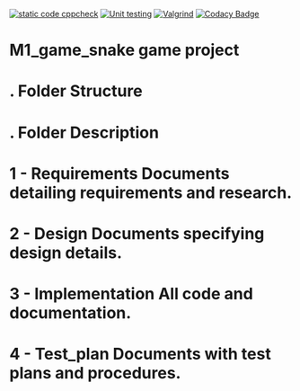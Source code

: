 [![static code cppcheck](https://github.com/sridi17/M1_game_snake-game-project/actions/workflows/cppcheck.yml/badge.svg)](https://github.com/sridi17/M1_game_snake-game-project/actions/workflows/cppcheck.yml)
[![Unit testing](https://github.com/sridi17/M1_game_snake-game-project/actions/workflows/unit-test.yml/badge.svg)](https://github.com/sridi17/M1_game_snake-game-project/actions/workflows/unit-test.yml)
[![Valgrind](https://github.com/sridi17/M1_game_snake-game-project/actions/workflows/Valgrind.yml/badge.svg)](https://github.com/sridi17/M1_game_snake-game-project/actions/workflows/Valgrind.yml)
[![Codacy Badge](https://app.codacy.com/project/badge/Grade/519bd5ae0d4a4dbba432b7c847d098dd)](https://www.codacy.com/gh/sridi17/M1_game_snake-game-project/dashboard?utm_source=github.com&amp;utm_medium=referral&amp;utm_content=sridi17/M1_game_snake-game-project&amp;utm_campaign=Badge_Grade)


# M1_game_snake game project


# . Folder Structure #
# . Folder Description #
# 1 - Requirements Documents detailing requirements and research. #
# 2 - Design Documents specifying design details. #
# 3 - Implementation All code and documentation. #
# 4 - Test_plan Documents with test plans and procedures. #

